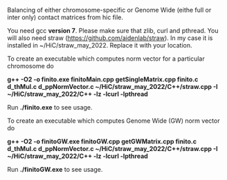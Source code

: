 Balancing of either chromosome-specific or Genome Wide (eithe full or inter only) contact matrices from hic file.

You need gcc **version 7**. Please make sure that zlib, curl and pthread. You will also need straw (https://github.com/aidenlab/straw). In my case it is installed in ~/HiC/straw_may_2022. Replace it with your location.

To create an executable which computes norm vector for a particular chromosome do

**g++ -O2 -o finito.exe finitoMain.cpp getSingleMatrix.cpp finito.c d_thMul.c d_ppNormVector.c ~/HiC/straw_may_2022/C++/straw.cpp -I ~/HiC/straw_may_2022/C++ -lz -lcurl -lpthread**

Run **./finito.exe** to see usage.

To create an executable which computes Genome Wide (GW) norm vector do

**g++ -O2 -o finitoGW.exe finitoGW.cpp getGWMatrix.cpp finito.c d_thMul.c d_ppNormVector.c ~/HiC/straw_may_2022/C++/straw.cpp -I ~/HiC/straw_may_2022/C++ -lz -lcurl -lpthread**

Run **./finitoGW.exe** to see usage.
